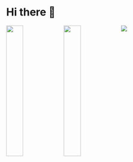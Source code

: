 # Hi there 👋

<img align='left' width="30%" src='https://github-readme-stats.vercel.app/api?username=justkaram&show_icons=true&theme=highcontrast' />
<img align='left' width="30%" src='https://github-readme-stats.vercel.app/api/top-langs/?username=justkaram&size_weight=0.5&count_weight=0.5' />
<img src='https://img.shields.io/badge/python-3670A0?style=for-the-badge&logo=python&logoColor=ffdd54' />
